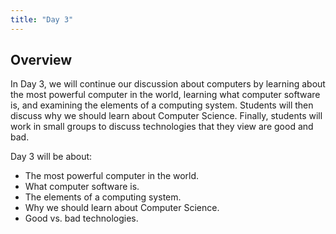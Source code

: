 ```yaml
---
title: "Day 3"
---
```


## Overview

In Day 3, we will continue our discussion about computers by learning about the most powerful computer in the world, learning what computer software is, and examining the elements of a computing system. Students will then discuss why we should learn about Computer Science. Finally, students will work in small groups to discuss technologies that they view are good and bad.

Day 3 will be about:

* The most powerful computer in the world. 
* What computer software is.
* The elements of a computing system.
* Why we should learn about Computer Science.
* Good vs. bad technologies.
